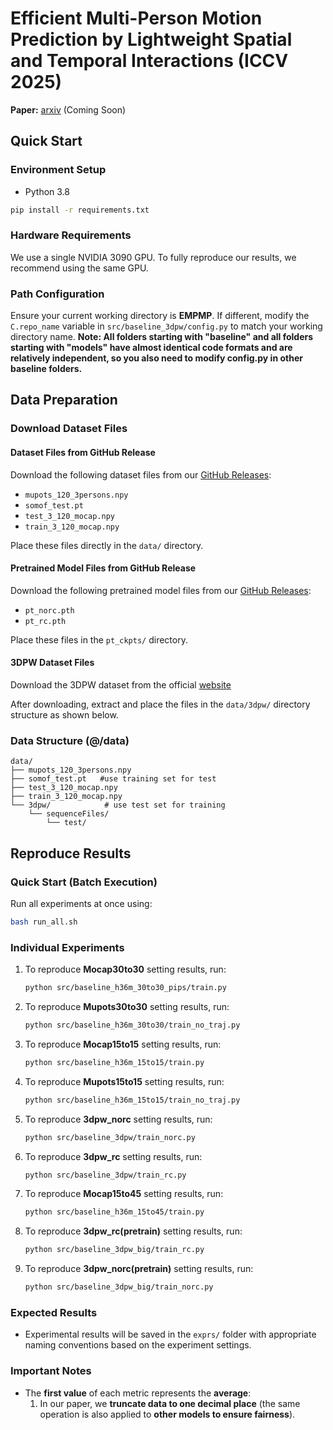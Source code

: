 # Efficient Multi-Person Motion Prediction by Lightweight Spatial and Temporal Interactions (ICCV 2025)

**Paper:** [arxiv]() (Coming Soon)

## Quick Start

### Environment Setup
- Python 3.8
```bash
pip install -r requirements.txt
```

### Hardware Requirements
We use a single NVIDIA 3090 GPU. To fully reproduce our results, we recommend using the same GPU.

### Path Configuration
Ensure your current working directory is **EMPMP**. If different, modify the `C.repo_name` variable in `src/baseline_3dpw/config.py` to match your working directory name. **Note: All folders starting with "baseline" and all folders starting with "models" have almost identical code formats and are relatively independent, so you also need to modify config.py in other baseline folders.**

## Data Preparation

### Download Dataset Files

#### Dataset Files from GitHub Release
Download the following dataset files from our [GitHub Releases](../../releases):
- `mupots_120_3persons.npy`
- `somof_test.pt` 
- `test_3_120_mocap.npy`
- `train_3_120_mocap.npy`

Place these files directly in the `data/` directory.

#### Pretrained Model Files from GitHub Release
Download the following pretrained model files from our [GitHub Releases](../../releases):
- `pt_norc.pth`
- `pt_rc.pth`

Place these files in the `pt_ckpts/` directory.

#### 3DPW Dataset Files
Download the 3DPW dataset from the official [website](https://virtualhumans.mpi-inf.mpg.de/3DPW/)

After downloading, extract and place the files in the `data/3dpw/` directory structure as shown below.

### Data Structure (@/data)


```
data/
├── mupots_120_3persons.npy          
├── somof_test.pt   #use training set for test                 
├── test_3_120_mocap.npy            
├── train_3_120_mocap.npy           
└── 3dpw/            # use test set for training               
    └── sequenceFiles/
        └── test/
```


## Reproduce Results

### Quick Start (Batch Execution)
Run all experiments at once using:
```bash
bash run_all.sh
```

### Individual Experiments
1. To reproduce **Mocap30to30** setting results, run:
   ```bash
   python src/baseline_h36m_30to30_pips/train.py
   ```
2. To reproduce **Mupots30to30** setting results, run:
   ```bash
   python src/baseline_h36m_30to30/train_no_traj.py
   ```
3. To reproduce **Mocap15to15** setting results, run:
   ```bash
   python src/baseline_h36m_15to15/train.py
   ```
4. To reproduce **Mupots15to15** setting results, run:
   ```bash
   python src/baseline_h36m_15to15/train_no_traj.py
   ```
5. To reproduce **3dpw_norc** setting results, run:
   ```bash
   python src/baseline_3dpw/train_norc.py
   ```
6. To reproduce **3dpw_rc** setting results, run:
   ```bash
   python src/baseline_3dpw/train_rc.py
   ```
7. To reproduce **Mocap15to45** setting results, run:
   ```bash
   python src/baseline_h36m_15to45/train.py
   ```
8. To reproduce **3dpw_rc(pretrain)** setting results, run:
   ```bash
   python src/baseline_3dpw_big/train_rc.py
   ```

9. To reproduce **3dpw_norc(pretrain)** setting results, run:
   ```bash
   python src/baseline_3dpw_big/train_norc.py
   ```


### Expected Results
- Experimental results will be saved in the `exprs/` folder with appropriate naming conventions based on the experiment settings.

### Important Notes
- The **first value** of each metric represents the **average**:
  1. In our paper, we **truncate data to one decimal place** (the same operation is also applied to **other models to ensure fairness**).